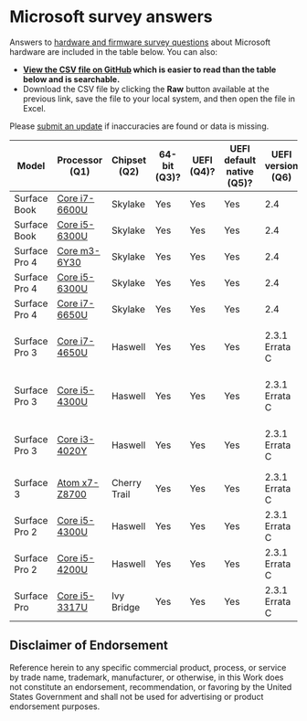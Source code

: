 # Microsoft survey answers

Answers to [hardware and firmware survey questions](./../README.md#questions) about Microsoft hardware are included in the table below. You can also:

* **[View the CSV file on GitHub](./Microsoft.csv) which is easier to read than the table below and is searchable.** 
* Download the CSV file by clicking the **Raw** button available at the previous link, save the file to your local system, and then open the file in Excel. 

Please [submit an update](./../README.md#request-for-answers) if inaccuracies are found or data is missing.

| Model  | Processor (Q1)  | Chipset (Q2) | 64-bit (Q3)?  | UEFI (Q4)?  | UEFI default native (Q5)?  | UEFI version (Q6)  | SecureBoot (Q7)?  | SecureBoot default enabled (Q8)?  | SecureBoot upgrade (Q9)?  | Secure MOR (Q10)?  | MemVirt (Q11)?  | MemVirt default enabled (Q12)?  | IOVirt (Q13)?  | IOVirt default enabled (Q14)?  | SLAT (Q15)?  | TPM (Q16)?  | TPM version (Q17)  | TPM enabled default (Q18)?  | TPM auto (Q19)?  | PPI (Q20)?  | PPI version (Q21) | CG tested (Q22)?  | DG tested (Q23)?  | BIOS fix needed (Q24)?  | BIOS version needed (Q25) | UEFI WU (Q26)?  | Win10 official (Q27)?  | Win10 tested (Q28)?  | WHCP (Q29)?  | WHCP version (Q30)  |
| --- | --- | --- | --- | --- | --- | --- | --- | --- | --- | --- | --- | --- | --- | --- | --- | --- | --- | --- | --- | --- | --- | --- | --- | --- | --- | --- | --- | --- | --- | --- |
| Surface Book  | [Core i7-6600U](http://ark.intel.com/products/88192/Intel-Core-i7-6600U-Processor-4M-Cache-up-to-3_40-GHz)  | Skylake  | Yes  | Yes  | Yes  | 2.4 | Yes  | Yes  | N/A  | No | Yes  | Yes  | Yes  | Yes  | Yes  | Yes  | 2 | Yes  | Yes  | Yes  | 1.2 | Yes  | Yes  | No  | N/A  | Yes  | Yes  | N/A  | Yes  | Windows 10  |
| Surface Book  | [Core i5-6300U](http://ark.intel.com/products/88190/Intel-Core-i5-6300U-Processor-3M-Cache-up-to-3_00-GHz)  | Skylake  | Yes  | Yes  | Yes  | 2.4 | Yes  | Yes  | N/A  | No | Yes  | Yes  | Yes  | Yes  | Yes  | Yes  | 2 | Yes  | Yes  | Yes  | 1.2 | Yes  | Yes  | No  | N/A  | Yes  | Yes  | N/A  | Yes  | Windows 10  |
| Surface Pro 4  | [Core m3-6Y30](http://ark.intel.com/products/88198/Intel-Core-m3-6Y30-Processor-4M-Cache-up-to-2_20-GHz)  | Skylake  | Yes  | Yes  | Yes  | 2.4 | Yes  | Yes  | N/A  | Unknown | Yes  | Yes  | Yes  | Yes  | Yes  | Yes  | 2 | Yes  | Yes  | Yes  | 1.2 | Yes  | Yes  | No  | N/A  | Yes  | Yes  | N/A  | Yes  | Windows 10  |
| Surface Pro 4  | [Core i5-6300U](http://ark.intel.com/products/88190/Intel-Core-i5-6300U-Processor-3M-Cache-up-to-3_00-GHz)  | Skylake  | Yes  | Yes  | Yes  | 2.4 | Yes  | Yes  | N/A  | Unknown | Yes  | Yes  | Yes  | Yes  | Yes  | Yes  | 2 | Yes  | Yes  | Yes  | 1.2 | Yes  | Yes  | No  | N/A  | Yes  | Yes  | N/A  | Yes  | Windows 10  |
| Surface Pro 4  | [Core i7-6650U](http://ark.intel.com/products/91497/Intel-Core-i7-6650U-Processor-4M-Cache-up-to-3_40-GHz)  | Skylake  | Yes  | Yes  | Yes  | 2.4 | Yes  | Yes  | N/A  | Unknown | Yes  | Yes  | Yes  | Yes  | Yes  | Yes  | 2 | Yes  | Yes  | Yes  | 1.2 | Yes  | Yes  | No  | N/A  | Yes  | Yes  | N/A  | Yes  | Windows 10  |
| Surface Pro 3  | [Core i7-4650U](http://ark.intel.com/products/75114/Intel-Core-i7-4650U-Processor-4M-Cache-up-to-3_30-GHz)  | Haswell  | Yes  | Yes  | Yes  | 2.3.1 Errata C | Yes  | Yes  | N/A  | Unknown | Yes  | Yes  | Yes  | Yes  | Yes  | Yes  | 2 | Yes  | Yes  | Yes  | 1.2 | Unknown  | Unknown  | Unknown  | Unknown  | Yes  | Yes  | Yes  | Yes  | Windows 8.1 / Windows 10  |
| Surface Pro 3  | [Core i5-4300U](http://ark.intel.com/products/76308/Intel-Core-i5-4300U-Processor-3M-Cache-up-to-2_90-GHz)  | Haswell  | Yes  | Yes  | Yes  | 2.3.1 Errata C | Yes  | Yes  | N/A  | Unknown | Yes  | Yes  | Yes  | Yes  | Yes  | Yes  | 2 | Yes  | Yes  | Yes  | 1.2 | Unknown  | Unknown  | Unknown  | Unknown  | Yes  | Yes  | Yes  | Yes  | Windows 8.1 / Windows 10  |
| Surface Pro 3  | [Core i3-4020Y](http://ark.intel.com/products/76609/Intel-Core-i3-4020Y-Processor-3M-Cache-1_50-GHz)  | Haswell  | Yes  | Yes  | Yes  | 2.3.1 Errata C | Yes  | Yes  | N/A  | Unknown | Yes  | Yes  | No  | N/A  | Yes  | Yes  | 2 | Yes  | Yes  | Yes  | 1.2 | Unknown  | Unknown  | Unknown  | Unknown  | Yes  | Yes  | Yes  | Yes  | Windows 8.1 / Windows 10  |
| Surface 3  | [Atom x7-Z8700](http://ark.intel.com/products/85475/Intel-Atom-x7-Z8700-Processor-2M-Cache-up-to-2_40-GHz)  | Cherry Trail  | Yes  | Yes  | Yes  | 2.3.1 Errata C | Yes  | Yes  | N/A  | Unknown | Yes  | Yes  | No  | N/A  | No  | Yes  | 2 | Yes  | Yes  | Yes  | 1.2 | No  | No  | No  | N/A  | Yes  | Yes  | Yes  | Yes  | Windows 10  |
| Surface Pro 2  | [Core i5-4300U](http://ark.intel.com/products/76308/Intel-Core-i5-4300U-Processor-3M-Cache-up-to-2_90-GHz)  | Haswell  | Yes  | Yes  | Yes  | 2.3.1 Errata C | Yes  | Yes  | N/A  | Unknown | Yes  | Yes  | Yes  | Yes  | Yes  | Yes  | 1.2 | Yes  | Yes  | Yes  | 1.2 | Unknown  | Unknown  | Unknown  | Unknown  | Yes  | Yes  | Yes  | Yes  | Windows 8.1  |
| Surface Pro 2  | [Core i5-4200U](http://ark.intel.com/products/75459/Intel-Core-i5-4200U-Processor-3M-Cache-up-to-2_60-GHz) | Haswell  | Yes  | Yes  | Yes  | 2.3.1 Errata C | Yes  | Yes  | N/A  | Unknown | Yes  | Yes  | No  | N/A  | Yes  | Yes  | 1.2 | Yes  | Yes  | Yes  | 1.2 | Unknown  | Unknown  | Unknown  | Unknown  | Yes  | Yes  | Yes  | Yes  | Windows 8.1  |
| Surface Pro  | [Core i5-3317U](http://ark.intel.com/products/65707/Intel-Core-i5-3317U-Processor-3M-Cache-up-to-2_60-GHz)  | Ivy Bridge  | Yes  | Yes  | Yes  | 2.3.1 Errata C | Yes  | Yes  | N/A  | Unknown | Yes  | Yes  | Yes  | Yes  | Yes  | Yes  | 1.2 | Yes  | Yes  | Yes  | Yes  | Unknown  | Unknown  | Unknown  | Unknown  | Yes  | Yes  | Yes  | Yes  | Windows 8 |


## Disclaimer of Endorsement
Reference herein to any specific commercial product, process, or service by trade name, trademark, manufacturer, or otherwise, in this Work does not constitute an endorsement, recommendation, or favoring by the United States Government and shall not be used for advertising or product endorsement purposes.